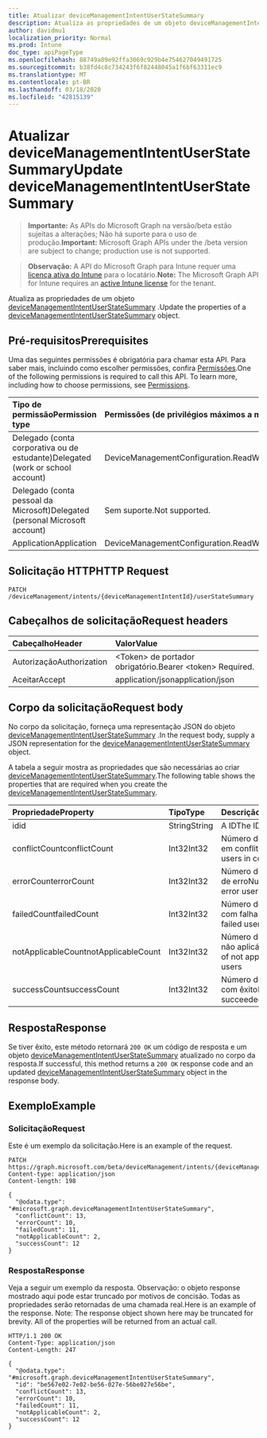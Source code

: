 ```yaml
---
title: Atualizar deviceManagementIntentUserStateSummary
description: Atualiza as propriedades de um objeto deviceManagementIntentUserStateSummary.
author: davidmu1
localization_priority: Normal
ms.prod: Intune
doc_type: apiPageType
ms.openlocfilehash: 88749a89e92ffa3069c929b4e754627049491725
ms.sourcegitcommit: b38fd4c8c734243f6f82448045a1f6bf63311ec9
ms.translationtype: MT
ms.contentlocale: pt-BR
ms.lasthandoff: 03/18/2020
ms.locfileid: "42815139"
---
```

# <a name="update-devicemanagementintentuserstatesummary"></a><span data-ttu-id="e22b9-103">Atualizar deviceManagementIntentUserStateSummary</span><span class="sxs-lookup"><span data-stu-id="e22b9-103">Update deviceManagementIntentUserStateSummary</span></span>

> <span data-ttu-id="e22b9-104">**Importante:** As APIs do Microsoft Graph na versão/beta estão sujeitas a alterações; Não há suporte para o uso de produção.</span><span class="sxs-lookup"><span data-stu-id="e22b9-104">**Important:** Microsoft Graph APIs under the /beta version are subject to change; production use is not supported.</span></span>

> <span data-ttu-id="e22b9-105">**Observação:** A API do Microsoft Graph para Intune requer uma [licença ativa do Intune](https://go.microsoft.com/fwlink/?linkid=839381) para o locatário.</span><span class="sxs-lookup"><span data-stu-id="e22b9-105">**Note:** The Microsoft Graph API for Intune requires an [active Intune license](https://go.microsoft.com/fwlink/?linkid=839381) for the tenant.</span></span>

<span data-ttu-id="e22b9-106">Atualiza as propriedades de um objeto [deviceManagementIntentUserStateSummary](../resources/intune-deviceintent-devicemanagementintentuserstatesummary.md) .</span><span class="sxs-lookup"><span data-stu-id="e22b9-106">Update the properties of a [deviceManagementIntentUserStateSummary](../resources/intune-deviceintent-devicemanagementintentuserstatesummary.md) object.</span></span>

## <a name="prerequisites"></a><span data-ttu-id="e22b9-107">Pré-requisitos</span><span class="sxs-lookup"><span data-stu-id="e22b9-107">Prerequisites</span></span>
<span data-ttu-id="e22b9-p101">Uma das seguintes permissões é obrigatória para chamar esta API. Para saber mais, incluindo como escolher permissões, confira [Permissões](/graph/permissions-reference).</span><span class="sxs-lookup"><span data-stu-id="e22b9-p101">One of the following permissions is required to call this API. To learn more, including how to choose permissions, see [Permissions](/graph/permissions-reference).</span></span>

|<span data-ttu-id="e22b9-110">Tipo de permissão</span><span class="sxs-lookup"><span data-stu-id="e22b9-110">Permission type</span></span>|<span data-ttu-id="e22b9-111">Permissões (de privilégios máximos a mínimos)</span><span class="sxs-lookup"><span data-stu-id="e22b9-111">Permissions (from most to least privileged)</span></span>|
|:---|:---|
|<span data-ttu-id="e22b9-112">Delegado (conta corporativa ou de estudante)</span><span class="sxs-lookup"><span data-stu-id="e22b9-112">Delegated (work or school account)</span></span>|<span data-ttu-id="e22b9-113">DeviceManagementConfiguration.ReadWrite.All</span><span class="sxs-lookup"><span data-stu-id="e22b9-113">DeviceManagementConfiguration.ReadWrite.All</span></span>|
|<span data-ttu-id="e22b9-114">Delegado (conta pessoal da Microsoft)</span><span class="sxs-lookup"><span data-stu-id="e22b9-114">Delegated (personal Microsoft account)</span></span>|<span data-ttu-id="e22b9-115">Sem suporte.</span><span class="sxs-lookup"><span data-stu-id="e22b9-115">Not supported.</span></span>|
|<span data-ttu-id="e22b9-116">Application</span><span class="sxs-lookup"><span data-stu-id="e22b9-116">Application</span></span>|<span data-ttu-id="e22b9-117">DeviceManagementConfiguration.ReadWrite.All</span><span class="sxs-lookup"><span data-stu-id="e22b9-117">DeviceManagementConfiguration.ReadWrite.All</span></span>|

## <a name="http-request"></a><span data-ttu-id="e22b9-118">Solicitação HTTP</span><span class="sxs-lookup"><span data-stu-id="e22b9-118">HTTP Request</span></span>
<!-- {
  "blockType": "ignored"
}
-->
``` http
PATCH /deviceManagement/intents/{deviceManagementIntentId}/userStateSummary
```

## <a name="request-headers"></a><span data-ttu-id="e22b9-119">Cabeçalhos de solicitação</span><span class="sxs-lookup"><span data-stu-id="e22b9-119">Request headers</span></span>
|<span data-ttu-id="e22b9-120">Cabeçalho</span><span class="sxs-lookup"><span data-stu-id="e22b9-120">Header</span></span>|<span data-ttu-id="e22b9-121">Valor</span><span class="sxs-lookup"><span data-stu-id="e22b9-121">Value</span></span>|
|:---|:---|
|<span data-ttu-id="e22b9-122">Autorização</span><span class="sxs-lookup"><span data-stu-id="e22b9-122">Authorization</span></span>|<span data-ttu-id="e22b9-123">&lt;Token&gt; de portador obrigatório.</span><span class="sxs-lookup"><span data-stu-id="e22b9-123">Bearer &lt;token&gt; Required.</span></span>|
|<span data-ttu-id="e22b9-124">Aceitar</span><span class="sxs-lookup"><span data-stu-id="e22b9-124">Accept</span></span>|<span data-ttu-id="e22b9-125">application/json</span><span class="sxs-lookup"><span data-stu-id="e22b9-125">application/json</span></span>|

## <a name="request-body"></a><span data-ttu-id="e22b9-126">Corpo da solicitação</span><span class="sxs-lookup"><span data-stu-id="e22b9-126">Request body</span></span>
<span data-ttu-id="e22b9-127">No corpo da solicitação, forneça uma representação JSON do objeto [deviceManagementIntentUserStateSummary](../resources/intune-deviceintent-devicemanagementintentuserstatesummary.md) .</span><span class="sxs-lookup"><span data-stu-id="e22b9-127">In the request body, supply a JSON representation for the [deviceManagementIntentUserStateSummary](../resources/intune-deviceintent-devicemanagementintentuserstatesummary.md) object.</span></span>

<span data-ttu-id="e22b9-128">A tabela a seguir mostra as propriedades que são necessárias ao criar [deviceManagementIntentUserStateSummary](../resources/intune-deviceintent-devicemanagementintentuserstatesummary.md).</span><span class="sxs-lookup"><span data-stu-id="e22b9-128">The following table shows the properties that are required when you create the [deviceManagementIntentUserStateSummary](../resources/intune-deviceintent-devicemanagementintentuserstatesummary.md).</span></span>

|<span data-ttu-id="e22b9-129">Propriedade</span><span class="sxs-lookup"><span data-stu-id="e22b9-129">Property</span></span>|<span data-ttu-id="e22b9-130">Tipo</span><span class="sxs-lookup"><span data-stu-id="e22b9-130">Type</span></span>|<span data-ttu-id="e22b9-131">Descrição</span><span class="sxs-lookup"><span data-stu-id="e22b9-131">Description</span></span>|
|:---|:---|:---|
|<span data-ttu-id="e22b9-132">id</span><span class="sxs-lookup"><span data-stu-id="e22b9-132">id</span></span>|<span data-ttu-id="e22b9-133">String</span><span class="sxs-lookup"><span data-stu-id="e22b9-133">String</span></span>|<span data-ttu-id="e22b9-134">A ID</span><span class="sxs-lookup"><span data-stu-id="e22b9-134">The ID</span></span>|
|<span data-ttu-id="e22b9-135">conflictCount</span><span class="sxs-lookup"><span data-stu-id="e22b9-135">conflictCount</span></span>|<span data-ttu-id="e22b9-136">Int32</span><span class="sxs-lookup"><span data-stu-id="e22b9-136">Int32</span></span>|<span data-ttu-id="e22b9-137">Número de usuários em conflito</span><span class="sxs-lookup"><span data-stu-id="e22b9-137">Number of users in conflict</span></span>|
|<span data-ttu-id="e22b9-138">errorCount</span><span class="sxs-lookup"><span data-stu-id="e22b9-138">errorCount</span></span>|<span data-ttu-id="e22b9-139">Int32</span><span class="sxs-lookup"><span data-stu-id="e22b9-139">Int32</span></span>|<span data-ttu-id="e22b9-140">Número de usuários de erro</span><span class="sxs-lookup"><span data-stu-id="e22b9-140">Number of error users</span></span>|
|<span data-ttu-id="e22b9-141">failedCount</span><span class="sxs-lookup"><span data-stu-id="e22b9-141">failedCount</span></span>|<span data-ttu-id="e22b9-142">Int32</span><span class="sxs-lookup"><span data-stu-id="e22b9-142">Int32</span></span>|<span data-ttu-id="e22b9-143">Número de usuários com falha</span><span class="sxs-lookup"><span data-stu-id="e22b9-143">Number of failed users</span></span>|
|<span data-ttu-id="e22b9-144">notApplicableCount</span><span class="sxs-lookup"><span data-stu-id="e22b9-144">notApplicableCount</span></span>|<span data-ttu-id="e22b9-145">Int32</span><span class="sxs-lookup"><span data-stu-id="e22b9-145">Int32</span></span>|<span data-ttu-id="e22b9-146">Número de usuários não aplicáveis</span><span class="sxs-lookup"><span data-stu-id="e22b9-146">Number of not applicable users</span></span>|
|<span data-ttu-id="e22b9-147">successCount</span><span class="sxs-lookup"><span data-stu-id="e22b9-147">successCount</span></span>|<span data-ttu-id="e22b9-148">Int32</span><span class="sxs-lookup"><span data-stu-id="e22b9-148">Int32</span></span>|<span data-ttu-id="e22b9-149">Número de usuários com êxito</span><span class="sxs-lookup"><span data-stu-id="e22b9-149">Number of succeeded users</span></span>|



## <a name="response"></a><span data-ttu-id="e22b9-150">Resposta</span><span class="sxs-lookup"><span data-stu-id="e22b9-150">Response</span></span>
<span data-ttu-id="e22b9-151">Se tiver êxito, este método retornará `200 OK` um código de resposta e um objeto [deviceManagementIntentUserStateSummary](../resources/intune-deviceintent-devicemanagementintentuserstatesummary.md) atualizado no corpo da resposta.</span><span class="sxs-lookup"><span data-stu-id="e22b9-151">If successful, this method returns a `200 OK` response code and an updated [deviceManagementIntentUserStateSummary](../resources/intune-deviceintent-devicemanagementintentuserstatesummary.md) object in the response body.</span></span>

## <a name="example"></a><span data-ttu-id="e22b9-152">Exemplo</span><span class="sxs-lookup"><span data-stu-id="e22b9-152">Example</span></span>

### <a name="request"></a><span data-ttu-id="e22b9-153">Solicitação</span><span class="sxs-lookup"><span data-stu-id="e22b9-153">Request</span></span>
<span data-ttu-id="e22b9-154">Este é um exemplo da solicitação.</span><span class="sxs-lookup"><span data-stu-id="e22b9-154">Here is an example of the request.</span></span>
``` http
PATCH https://graph.microsoft.com/beta/deviceManagement/intents/{deviceManagementIntentId}/userStateSummary
Content-type: application/json
Content-length: 198

{
  "@odata.type": "#microsoft.graph.deviceManagementIntentUserStateSummary",
  "conflictCount": 13,
  "errorCount": 10,
  "failedCount": 11,
  "notApplicableCount": 2,
  "successCount": 12
}
```

### <a name="response"></a><span data-ttu-id="e22b9-155">Resposta</span><span class="sxs-lookup"><span data-stu-id="e22b9-155">Response</span></span>
<span data-ttu-id="e22b9-p102">Veja a seguir um exemplo da resposta. Observação: o objeto response mostrado aqui pode estar truncado por motivos de concisão. Todas as propriedades serão retornadas de uma chamada real.</span><span class="sxs-lookup"><span data-stu-id="e22b9-p102">Here is an example of the response. Note: The response object shown here may be truncated for brevity. All of the properties will be returned from an actual call.</span></span>
``` http
HTTP/1.1 200 OK
Content-Type: application/json
Content-Length: 247

{
  "@odata.type": "#microsoft.graph.deviceManagementIntentUserStateSummary",
  "id": "be567e02-7e02-be56-027e-56be027e56be",
  "conflictCount": 13,
  "errorCount": 10,
  "failedCount": 11,
  "notApplicableCount": 2,
  "successCount": 12
}
```




